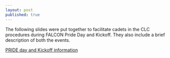 ```yaml
---
layout: post
published: true
---
```

The following slides were put together to facilitate cadets in the CLC procedures during FALCON Pride Day and Kickoff. They also include a brief description of both the events.

[PRIDE day and Kickoff information](https://docs.google.com/presentation/d/1fcNsD9Emguk-5oCGUB16H6HrJlh1wfT80xxOAaPyuRY/edit?usp=sharing)
